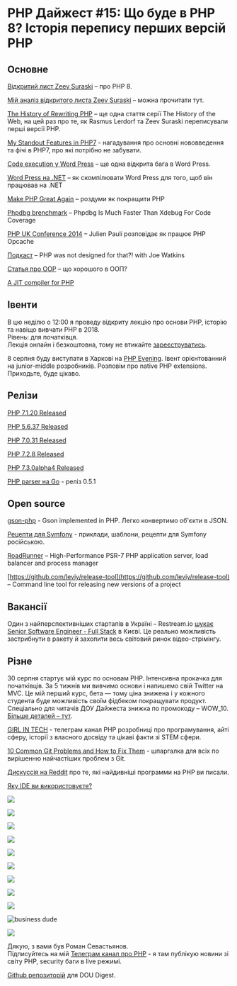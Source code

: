 # PHP Дайжест #15: Що буде в PHP 8? Історія перепису перших версій PHP

## Основне
[Відкритий лист Zeev Suraski](https://externals.io/message/102415) – про PHP 8.

[Мій аналіз відкритого листа Zeev Suraski](https://t.me/elephant_php/40) – можна прочитати тут.

[The History of Rewriting PHP](https://thehistoryoftheweb.com/php/) – ще одна стаття серії The History of the Web, на цей раз про те, як Rasmus Lerdorf та Zeev Suraski переписували перші версії PHP.

[My Standout Features in PHP7](https://medium.com/@jodylecompte/my-standout-features-in-php7-80ccd2763c55) - нагадування про основні нововведення та фічі в PHP7, про які потрібно не забувати. 

[Code execution у Word Press](https://blog.ripstech.com/2018/wordpress-file-delete-to-code-execution/) – ще одна відкрита бага в Word Press.

[Word Press на .NET](https://www.hanselman.com/blog/TheWholeOfWordPressCompiledToNETCoreAndANuGetPackageWithPeachPie.aspx) – як скомпілювати Word Press для того, щоб він працював на .NET

[Make PHP Great Again](https://andrew.carterlunn.co.uk/programming/2018/06/25/make-php-great-again.html) – роздуми як покращити PHP

[Phpdbg brenchmark](http://kizu514.com/blog/phpdbg-is-much-faster-than-xdebug-for-code-coverage/)
 – Phpdbg Is Much Faster Than Xdebug For Code Coverage
 
[PHP UK Conference 2014](https://www.youtube.com/watch?v=pxW5WdKmprs) – Julien Pauli розповідає як працює PHP Opcache 

[Подкаст](https://threedevsandamaybe.com/php-was-not-designed-for-that-with-joe-watkins/) – PHP was not designed for that?! with Joe Watkins

[Статья про OOP](https://kevinsmith.io/whats-so-great-about-oop) – що хорошого в ООП?

[A JIT compiler for PHP](https://blog.intracto.com/a-jit-compiler-for-php)
 
## Івенти
В цю неділю о 12:00 я проведу відкриту лекцію про основи PHP, iсторiю та навіщо вивчати PHP в 2018.\
Рiвень: для початкiвця.\
Лекція онлайн і безкоштовна, тому не втикайте [зареєструватись](http://bit.ly/dou_php_digest_lecture).

8 серпня буду виступати в Харкові на [PHP Evening](https://www.facebook.com/events/205567483425967/). Івент орієнтованний на junior-middle розробників. Розповім про native PHP extensions. Приходьте, буде цікаво.

## Релізи
[PHP 7.1.20 Released](http://php.net/archive/2018.php#id2018-07-20-2)

[PHP 5.6.37 Released](http://php.net/archive/2018.php#id2018-07-20-1)

[PHP 7.0.31 Released](http://php.net/archive/2018.php#id2018-07-19-3)

[PHP 7.2.8 Released](http://php.net/archive/2018.php#id2018-07-19-2)

[PHP 7.3.0alpha4 Released](http://php.net/archive/2018.php#id2018-07-19-1)

[PHP parser на Go](https://github.com/z7zmey/php-parser/releases/tag/v0.5.1) - реліз 0.5.1

## Open source
[gson-php](https://github.com/tebru/gson-php) - Gson implemented in PHP. Легко конвертимо об'єкти в JSON.

[Рецепти для Symfony](https://github.com/sydorenkovd/symfony_recipes) - приклади, шаблони, рецепти для Symfony російською.

[RoadRunner](https://github.com/spiral/roadrunner) – High-Performance PSR-7 PHP application server, load balancer and process manager

[https://github.com/leviy/release-tool](https://github.com/leviy/release-tool) – Command line tool for releasing new versions of a project 

## Вакансії
Один з найперспективніших стартапів в Україні – Restream.io [шукає Senior Software Engineer - Full Stack](https://restream.io/jobs/senior-software-engineer-full-stack) в Києві. Це реально можливість застрибнути в ракету й захопити весь світовий ринок відео-стрімінгу.

## Різне
30 серпня стартує мій курс по основам PHP. Інтенсивна прокачка для початківців. За 5 тижнів ми вивчимо основи і напишемо свій Twitter на MVC. Це мій перший курс, бета — тому ціна знижена і у кожного студента буде можливість своїм фідбеком покращувати продукт.\
Спеціально для читачів ДОУ Дайжеста знижка по промокоду – WOW_10.\
[Більше деталей – тут](https://doge.codes/php?utm_source=dou&utm_medium=php_digest&utm_campaign=php).

[GIRL IN TECH](https://t.me/girlintech) - телеграм канал PHP розробниці про програмування, айті сферу, історії з власного досвіду та цікаві факти зі STEM сфери.

[10 Common Git Problems and How to Fix Them](https://dev.to/citizen428/10-common-git-problems-and-how-to-fix-them-234o) - шпаргалка для всіх по вирішенню найчастіших проблем з Git.

[Дискуссія на Reddit](https://www.reddit.com/r/PHP/comments/8ufxp2/whats_the_most_weirdest_program_you_have_written/) про те, які найдивніші программи на PHP ви писали.

[Яку IDE ви використовуєте?](https://www.reddit.com/r/PHP/comments/8w56nc/what_ide_do_you_use/)

![](https://im2.ezgif.com/tmp/ezgif-2-b7176d8eb6.gif)

![](https://im2.ezgif.com/tmp/ezgif-2-7d58c3bfd4.gif)

![](https://i.redditmedia.com/fPpohqGEp7mjOAlIhh7m52MlATcwiWeozlHy3Frh3iQ.jpg?fit=crop&crop=faces%2Centropy&arh=2&w=640&s=a7762b701439c45c354034d7431a1b9d)

![](https://i.redditmedia.com/L6rZ-nob_SO35dFL8M0kwAE1GJtCre0RzqspyBQ9VVM.jpg?fit=crop&crop=faces%2Centropy&arh=2&w=640&s=b79cf1a3e42a8beddf218bc5a25483e6)

![](https://i.redditmedia.com/oTG5vEpScU0eNEExwID4Qmy-0a4emM-qJviISP_Mx9I.jpg?fit=crop&crop=faces%2Centropy&arh=2&w=640&s=eb9558bedfee93a0cd7c839368e64900)

![](https://i.redditmedia.com/HKYTRTK72sJTeUUhS2WVXyUf-nehj1FXU0WhcHC1c1Y.jpg?s=1f3ae4106627b36b736188ec2d10d5d6)

![](https://i.redditmedia.com/A-7dVTXf_7XaEfTW1sJN0EDt0_l0fY6i-PGUtgRlu7I.jpg?fit=crop&crop=faces%2Centropy&arh=2&w=640&s=a9c2a8d3236e3614222b8384b13af89d)

![](https://thumbs.gfycat.com/PointedOptimalFrog-small.gif)

![](https://i.redditmedia.com/H_R-MyCDjp-ZGmWJujkoxb9C6ESOt3pvSMNpXR8JbmI.jpg?fit=crop&crop=faces%2Centropy&arh=2&w=640&s=0762e4a798a47500d03b6e5af01e5b87)

![business dude](https://i.imgur.com/T0oFwRT.png)

![](https://i.imgur.com/H9h1FVz.png)

Дякую, з вами був Роман Севастьянов.\
Підписуйтесь на мій [Телеграм канал про PHP](https://t.me/elephant_php) - я там публікую новини зі світу PHP, security баги в live режимі.

[Github репозиторій](https://github.com/sevastyanovio/php-digest) для DOU Digest.
